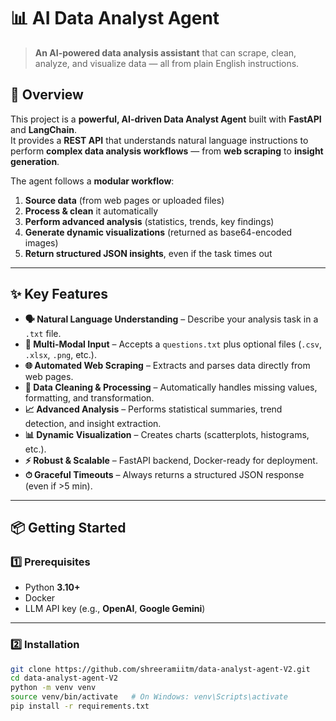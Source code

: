 # 📊 AI Data Analyst Agent

> **An AI-powered data analysis assistant** that can scrape, clean, analyze, and visualize data — all from plain English instructions.

## 🚀 Overview

This project is a **powerful, AI-driven Data Analyst Agent** built with **FastAPI** and **LangChain**.  
It provides a **REST API** that understands natural language instructions to perform **complex data analysis workflows** — from **web scraping** to **insight generation**.

The agent follows a **modular workflow**:
1. **Source data** (from web pages or uploaded files)  
2. **Process & clean** it automatically  
3. **Perform advanced analysis** (statistics, trends, key findings)  
4. **Generate dynamic visualizations** (returned as base64-encoded images)  
5. **Return structured JSON insights**, even if the task times out

---

## ✨ Key Features

- **🗣 Natural Language Understanding** – Describe your analysis task in a `.txt` file.
- **📂 Multi-Modal Input** – Accepts a `questions.txt` plus optional files (`.csv`, `.xlsx`, `.png`, etc.).
- **🌐 Automated Web Scraping** – Extracts and parses data directly from web pages.
- **🧹 Data Cleaning & Processing** – Automatically handles missing values, formatting, and transformation.
- **📈 Advanced Analysis** – Performs statistical summaries, trend detection, and insight extraction.
- **📊 Dynamic Visualization** – Creates charts (scatterplots, histograms, etc.).
- **⚡ Robust & Scalable** – FastAPI backend, Docker-ready for deployment.
- **⏱ Graceful Timeouts** – Always returns a structured JSON response (even if >5 min).

---

## 📦 Getting Started

### **1️⃣ Prerequisites**
- Python **3.10+**
- Docker
- LLM API key (e.g., **OpenAI**, **Google Gemini**)

---

### **2️⃣ Installation**
```bash
git clone https://github.com/shreeramiitm/data-analyst-agent-V2.git
cd data-analyst-agent-V2
python -m venv venv
source venv/bin/activate   # On Windows: venv\Scripts\activate
pip install -r requirements.txt

